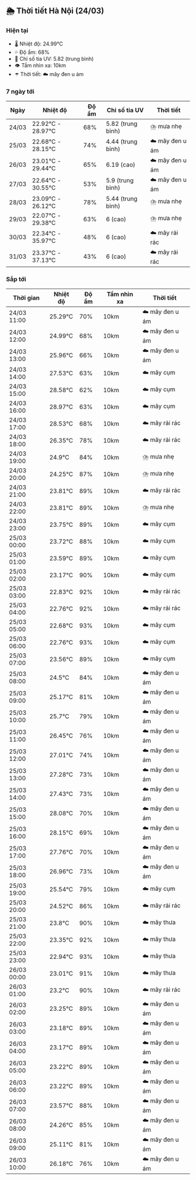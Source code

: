 ## 🌦️ Thời tiết Hà Nội (24/03)

### Hiện tại

- 🌡️ Nhiệt độ: 24.99℃
- 💦 Độ ẩm: 68%
- 🌟 Chỉ số tia UV: 5.82 (trung bình)
- 👁️ Tầm nhìn xa: 10km
- ☂️ Thời tiết: ☁️ mây đen u ám

### 7 ngày tới

| Ngày | Nhiệt độ | Độ ẩm | Chỉ số tia UV | Thời tiết |
| --- | --- | --- | --- | --- |
| 24/03 | 22.92℃ - 28.97℃ | 68% | 5.82 (trung bình) | ⛈️ mưa nhẹ |
| 25/03 | 22.68℃ - 28.15℃ | 74% | 4.44 (trung bình) | ☁️ mây đen u ám |
| 26/03 | 23.01℃ - 29.44℃ | 65% | 6.19 (cao) | ☁️ mây đen u ám |
| 27/03 | 22.64℃ - 30.55℃ | 53% | 5.9 (trung bình) | ☁️ mây đen u ám |
| 28/03 | 23.09℃ - 26.12℃ | 78% | 5.44 (trung bình) | ⛈️ mưa nhẹ |
| 29/03 | 22.07℃ - 29.38℃ | 63% | 6 (cao) | ⛈️ mưa nhẹ |
| 30/03 | 22.34℃ - 35.97℃ | 48% | 6 (cao) | ☁️ mây rải rác |
| 31/03 | 23.37℃ - 37.13℃ | 43% | 6 (cao) | ☁️ mây rải rác |

### Sắp tới

| Thời gian | Nhiệt độ | Độ ẩm | Tầm nhìn xa | Thời tiết |
| --- | --- | --- | --- | --- |
| 24/03 11:00 | 25.29℃ | 70% | 10km | ☁️ mây đen u ám |
| 24/03 12:00 | 24.99℃ | 68% | 10km | ☁️ mây đen u ám |
| 24/03 13:00 | 25.96℃ | 66% | 10km | ☁️ mây đen u ám |
| 24/03 14:00 | 27.53℃ | 63% | 10km | ☁️ mây cụm |
| 24/03 15:00 | 28.58℃ | 62% | 10km | ☁️ mây cụm |
| 24/03 16:00 | 28.97℃ | 63% | 10km | ☁️ mây cụm |
| 24/03 17:00 | 28.53℃ | 68% | 10km | ☁️ mây rải rác |
| 24/03 18:00 | 26.35℃ | 78% | 10km | ☁️ mây rải rác |
| 24/03 19:00 | 24.9℃ | 84% | 10km | ⛈️ mưa nhẹ |
| 24/03 20:00 | 24.25℃ | 87% | 10km | ⛈️ mưa nhẹ |
| 24/03 21:00 | 23.81℃ | 89% | 10km | ☁️ mây rải rác |
| 24/03 22:00 | 23.81℃ | 89% | 10km | ⛈️ mưa nhẹ |
| 24/03 23:00 | 23.75℃ | 89% | 10km | ☁️ mây cụm |
| 25/03 00:00 | 23.72℃ | 88% | 10km | ☁️ mây cụm |
| 25/03 01:00 | 23.59℃ | 89% | 10km | ☁️ mây cụm |
| 25/03 02:00 | 23.17℃ | 90% | 10km | ☁️ mây cụm |
| 25/03 03:00 | 22.83℃ | 92% | 10km | ☁️ mây rải rác |
| 25/03 04:00 | 22.76℃ | 92% | 10km | ☁️ mây rải rác |
| 25/03 05:00 | 22.68℃ | 93% | 10km | ☁️ mây cụm |
| 25/03 06:00 | 22.76℃ | 93% | 10km | ☁️ mây cụm |
| 25/03 07:00 | 23.56℃ | 89% | 10km | ☁️ mây cụm |
| 25/03 08:00 | 24.5℃ | 84% | 10km | ☁️ mây đen u ám |
| 25/03 09:00 | 25.17℃ | 81% | 10km | ☁️ mây đen u ám |
| 25/03 10:00 | 25.7℃ | 79% | 10km | ☁️ mây đen u ám |
| 25/03 11:00 | 26.45℃ | 76% | 10km | ☁️ mây đen u ám |
| 25/03 12:00 | 27.01℃ | 74% | 10km | ☁️ mây đen u ám |
| 25/03 13:00 | 27.28℃ | 73% | 10km | ☁️ mây đen u ám |
| 25/03 14:00 | 27.43℃ | 73% | 10km | ☁️ mây đen u ám |
| 25/03 15:00 | 28.08℃ | 70% | 10km | ☁️ mây đen u ám |
| 25/03 16:00 | 28.15℃ | 69% | 10km | ☁️ mây đen u ám |
| 25/03 17:00 | 27.76℃ | 70% | 10km | ☁️ mây đen u ám |
| 25/03 18:00 | 26.96℃ | 73% | 10km | ☁️ mây đen u ám |
| 25/03 19:00 | 25.54℃ | 79% | 10km | ☁️ mây cụm |
| 25/03 20:00 | 24.52℃ | 86% | 10km | ☁️ mây rải rác |
| 25/03 21:00 | 23.8℃ | 90% | 10km | ☁️ mây thưa |
| 25/03 22:00 | 23.35℃ | 92% | 10km | ☁️ mây thưa |
| 25/03 23:00 | 22.94℃ | 93% | 10km | ☁️ mây thưa |
| 26/03 00:00 | 23.01℃ | 91% | 10km | ☁️ mây thưa |
| 26/03 01:00 | 23.2℃ | 90% | 10km | ☁️ mây rải rác |
| 26/03 02:00 | 23.25℃ | 89% | 10km | ☁️ mây đen u ám |
| 26/03 03:00 | 23.18℃ | 89% | 10km | ☁️ mây đen u ám |
| 26/03 04:00 | 23.17℃ | 89% | 10km | ☁️ mây đen u ám |
| 26/03 05:00 | 23.22℃ | 89% | 10km | ☁️ mây đen u ám |
| 26/03 06:00 | 23.22℃ | 89% | 10km | ☁️ mây đen u ám |
| 26/03 07:00 | 23.57℃ | 88% | 10km | ☁️ mây đen u ám |
| 26/03 08:00 | 24.26℃ | 85% | 10km | ☁️ mây đen u ám |
| 26/03 09:00 | 25.11℃ | 81% | 10km | ☁️ mây đen u ám |
| 26/03 10:00 | 26.18℃ | 76% | 10km | ☁️ mây đen u ám |
